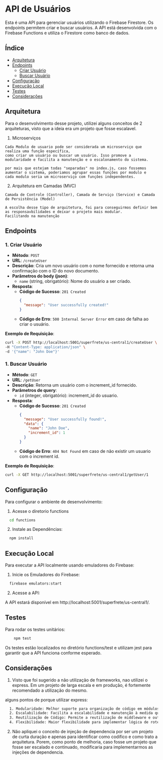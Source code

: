# API de Usuários

Esta é uma API para gerenciar usuários utilizando o Firebase Firestore. Os endpoints permitem criar e buscar usuários. A API está desenvolvida com o Firebase Functions e utiliza o Firestore como banco de dados.

## Índice

- [Arquitetura](#arquitetura)
- [Endpoints](#endpoints)
  - [Criar Usuário](#criar-usuário)
  - [Buscar Usuário](#buscar-usuário)
- [Configuração](#configuração)
- [Execução Local](#execução-local)
- [Testes](#testes)
- [Considerações](#considerações)

## Arquitetura

Para o desenvolvimento desse projeto, utilizei alguns conceitos de 2 arquiteturas, visto que a ideia era um projeto que fosse escalavel.

  1. Microserviços

    Cada Modulo de usuario pode ser considerada um microserviço que realiza uma função específica, 
    como criar um usuário ou buscar um usuário. Isso promove a modularidade e facilita a manutenção e o escalonamento do sistema.

    por mais que estejam todas "separadas" no index.js, caso fossemos aumentar o sistema, poderiamos agrupar essas funções por modulo e 
    cada modulo seria um microserviço com funções independentes.

  2. Arquitetura em Camadas (MVC)
   
    Camada de Controle (Controller), Camada de Serviço (Service) e Camada de Persistência (Model)

    A escolha desse tipo de arquitetura, foi para conseguirmos definir bem as responsavbilidades e deixar o projeto mais modular.
    Facilitando na manutenção

## Endpoints

### 1. Criar Usuário

- **Método**: `POST`
- **URL**: `/createUser`
- **Descrição**: Cria um novo usuário com o nome fornecido e retorna uma confirmação com o ID do novo documento.
- **Parâmetros do body (json)**:
  - `name` (string, obrigatório): Nome do usuário a ser criado.
- **Resposta**:
  - **Código de Sucesso**: `201 Created`
    ```json
    {
      "message": "User successfully created!"
    }
    ```
  - **Código de Erro**: `500 Internal Server Error` em caso de falha ao criar o usuário.

**Exemplo de Requisição**:

```bash
curl -X POST http://localhost:5001/superfrete/us-central1/createUser \
-H "Content-Type: application/json" \
-d '{"name": "John Doe"}'
```

### 1. Buscar Usuário

- **Método**: `GET`
- **URL**: `/getUser`
- **Descrição**: Retorna um usuário com o increment_id fornecido.
- **Parâmetros de query**:
  - `id` (integer, obrigatório): increment_id do usuario.
- **Resposta**:
  - **Código de Sucesso**: `201 Created`
    ```json
    {
      "message": "User successfully found!",
      "data": {
        "name": "John Doe",
        "increment_id": 1
      }
    }
    ```
  - **Código de Erro**: `404 Not Found` em caso de não existir um usuario com o increment id.

**Exemplo de Requisição**:

```bash
curl -X GET http://localhost:5001/superfrete/us-central1/getUser/1
```

## Configuração

Para configurar o ambiente de desenvolvimento:

1. Acesse o diretorio functions

```bash
  cd functions
```

2. Instale as Dependências:

```bash
  npm install
```

## Execução Local

Para executar a API localmente usando emuladores do Firebase:

1. Inicie os Emuladores do Firebase:

  ```bash
    firebase emulators:start
  ```
2. Acesse a API:

A API estará disponível em http://localhost:5001/superfrete/us-central1/.

## Testes

Para rodar os testes unitários:

```bash 
    npm test
```

Os testes estão localizados no diretório functions/test e utilizam jest para garantir que a API funciona conforme esperado.


## Considerações

1. Visto que foi sugerido a não utilização de frameworks, nao utilizei o express. Em um projeto de larga escala e em produção,
   é fortemente recomendado a utilização do mesmo.
  
  alguns pontos de porque utilizar express:

```bash
  1. Modularidade: Melhor suporte para organização de código em módulos e rotas.
  2. Escalabilidade: Facilita a escalabilidade e manutenção à medida que o projeto cresce.
  3. Reutilização de Código: Permite a reutilização de middleware e outros componentes, o que pode reduzir a duplicação de código.
  4. Flexibilidade: Maior flexibilidade para implementar lógica de roteamento complexa.
```

2. Não apliquei o conceito de injeção de dependencia por ser um projeto de curta duração e apenas para identificar como codifico e como trato a arquitetura.
   Porem, como ponto de melhoria, caso fosse um projeto que fosse ser escalado e continuado, modificaria para implementarmos as injeções de dependencia.